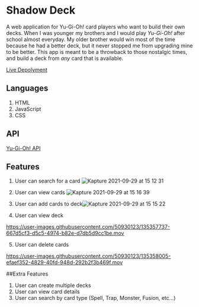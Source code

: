 # Shadow Deck
A web application for Yu-Gi-Oh! card players who want to build their own decks.
When I was younger my brothers and I would play _Yu-Gi-Oh!_ after school almost everyday. My older brother would win most of the time because he had a better deck, but it never stopped me from upgrading mine to be better. This app is meant to be a throwback to those nostalgic times, and build a deck from _any_ card that is available. 

[Live Depolyment](https://sharjeelsiqbal.github.io/shadow-deck/)


## Languages 
1. HTML
2. JavaScript
3. CSS

## API
[Yu-Gi-Oh! API](https://db.ygoprodeck.com/api-guide/)

## Features
1. User can search for a card ![Kapture 2021-09-29 at 15 12 31](https://user-images.githubusercontent.com/50930123/135355910-6448a8a3-bf74-4c00-b605-fd8ef39fca72.gif)

2. User can view cards ![Kapture 2021-09-29 at 15 16 39](https://user-images.githubusercontent.com/50930123/135356303-dce15ac1-8980-48ff-90f0-2abea9c969db.gif)

3. User can add cards to deck![Kapture 2021-09-29 at 15 15 22](https://user-images.githubusercontent.com/50930123/135356208-63ba2c11-9b41-4ac1-8b3b-6bd44c1ae31f.gif)

4. User can view deck 

https://user-images.githubusercontent.com/50930123/135357737-667d5cf3-d5c5-4974-b82e-d7db5d9cc1be.mov


5. User can delete cards


https://user-images.githubusercontent.com/50930123/135358005-efaef352-4829-40fd-948d-292b2f3b469f.mov


##Extra Features
1. User can create multiple decks
2. User can view card details
3. User can search by card type (Spell, Trap, Monster, Fusion, etc...)
